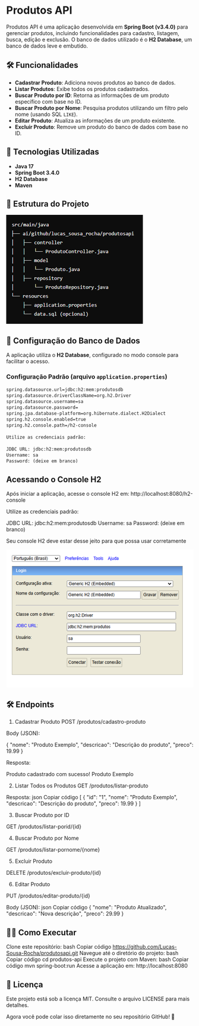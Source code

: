 # Produtos API

Produtos API é uma aplicação desenvolvida em **Spring Boot (v3.4.0)** para gerenciar produtos, incluindo funcionalidades para cadastro, listagem, busca, edição e exclusão. O banco de dados utilizado é o **H2 Database**, um banco de dados leve e embutido.  

## 🛠️ Funcionalidades  

- **Cadastrar Produto**: Adiciona novos produtos ao banco de dados.  
- **Listar Produtos**: Exibe todos os produtos cadastrados.  
- **Buscar Produto por ID**: Retorna as informações de um produto específico com base no ID.  
- **Buscar Produto por Nome**: Pesquisa produtos utilizando um filtro pelo nome (usando SQL `LIKE`).  
- **Editar Produto**: Atualiza as informações de um produto existente.  
- **Excluir Produto**: Remove um produto do banco de dados com base no ID.  

## 🚀 Tecnologias Utilizadas  

- **Java 17**  
- **Spring Boot 3.4.0**  
- **H2 Database**  
- **Maven**  

## 📂 Estrutura do Projeto  

![alt text](image.png)



## 💾 Configuração do Banco de Dados  

A aplicação utiliza o **H2 Database**, configurado no modo console para facilitar o acesso.  

### Configuração Padrão (arquivo `application.properties`)  

```properties
spring.datasource.url=jdbc:h2:mem:produtosdb
spring.datasource.driverClassName=org.h2.Driver
spring.datasource.username=sa
spring.datasource.password=
spring.jpa.database-platform=org.hibernate.dialect.H2Dialect
spring.h2.console.enabled=true
spring.h2.console.path=/h2-console

Utilize as credenciais padrão:

JDBC URL: jdbc:h2:mem:produtosdb
Username: sa
Password: (deixe em branco)
```

## Acessando o Console H2
Após iniciar a aplicação, acesse o console H2 em:
http://localhost:8080/h2-console

Utilize as credenciais padrão:

JDBC URL: jdbc:h2:mem:produtosdb
Username: sa
Password: (deixe em branco)

Seu console H2 deve estar desse jeito para que possa usar corretamente

![alt text](image-1.png)

## 🛠️ Endpoints
1. Cadastrar Produto
POST /produtos/cadastro-produto

Body (JSON):

{
  "nome": "Produto Exemplo",
  "descricao": "Descrição do produto",
  "preco": 19.99
}

Resposta:

Produto cadastrado com sucesso! Produto Exemplo

2. Listar Todos os Produtos
GET /produtos/listar-produto

Resposta:
json
Copiar código
[
  {
    "id": "1",
    "nome": "Produto Exemplo",
    "descricao": "Descrição do produto",
    "preco": 19.99
  }
]

3. Buscar Produto por ID

GET /produtos/listar-porid/{id}

4. Buscar Produto por Nome

GET /produtos/listar-pornome/{nome}

5. Excluir Produto

DELETE /produtos/excluir-produto/{id}

6. Editar Produto

PUT /produtos/editar-produto/{id}

Body (JSON):
json
Copiar código
{
  "nome": "Produto Atualizado",
  "descricao": "Nova descrição",
  "preco": 29.99
}

## 🏃‍♂️ Como Executar
Clone este repositório:
bash
Copiar código
https://github.com/Lucas-Sousa-Rocha/produtosapi.git
Navegue até o diretório do projeto:
bash
Copiar código
cd produtos-api
Execute o projeto com Maven:
bash
Copiar código
mvn spring-boot:run
Acesse a aplicação em:
http://localhost:8080

## 📝 Licença
Este projeto está sob a licença MIT. Consulte o arquivo LICENSE para mais detalhes.

Agora você pode colar isso diretamente no seu repositório GitHub! 🚀
